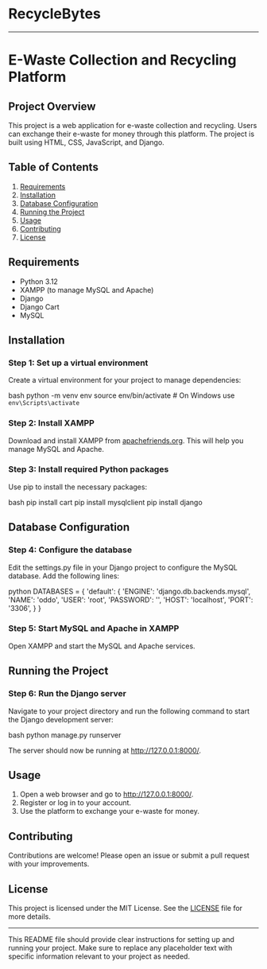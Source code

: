 # RecycleBytes

---

# E-Waste Collection and Recycling Platform

## Project Overview
This project is a web application for e-waste collection and recycling. Users can exchange their e-waste for money through this platform. The project is built using HTML, CSS, JavaScript, and Django.

## Table of Contents
1. [Requirements](#requirements)
2. [Installation](#installation)
3. [Database Configuration](#database-configuration)
4. [Running the Project](#running-the-project)
5. [Usage](#usage)
6. [Contributing](#contributing)
7. [License](#license)

## Requirements
- Python 3.12
- XAMPP (to manage MySQL and Apache)
- Django
- Django Cart
- MySQL

## Installation

### Step 1: Set up a virtual environment
Create a virtual environment for your project to manage dependencies:

bash
python -m venv env
source env/bin/activate  # On Windows use `env\Scripts\activate`


### Step 2: Install XAMPP
Download and install XAMPP from [apachefriends.org](https://www.apachefriends.org/index.html). This will help you manage MySQL and Apache.

### Step 3: Install required Python packages
Use pip to install the necessary packages:

bash
pip install cart
pip install mysqlclient
pip install django


## Database Configuration

### Step 4: Configure the database
Edit the settings.py file in your Django project to configure the MySQL database. Add the following lines:

python
DATABASES = {
    'default': {
        'ENGINE': 'django.db.backends.mysql',
        'NAME': 'oddo',
        'USER': 'root',
        'PASSWORD': '',
        'HOST': 'localhost',
        'PORT': '3306',
    }
}


### Step 5: Start MySQL and Apache in XAMPP
Open XAMPP and start the MySQL and Apache services.

## Running the Project

### Step 6: Run the Django server
Navigate to your project directory and run the following command to start the Django development server:

bash
python manage.py runserver


The server should now be running at http://127.0.0.1:8000/.

## Usage
1. Open a web browser and go to http://127.0.0.1:8000/.
2. Register or log in to your account.
3. Use the platform to exchange your e-waste for money.

## Contributing
Contributions are welcome! Please open an issue or submit a pull request with your improvements.

## License
This project is licensed under the MIT License. See the [LICENSE](LICENSE) file for more details.

---

This README file should provide clear instructions for setting up and running your project. Make sure to replace any placeholder text with specific information relevant to your project as needed.

